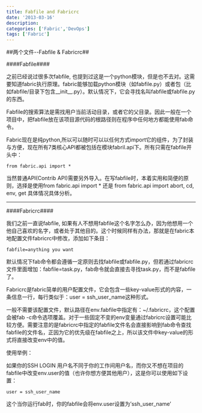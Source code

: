 ```yaml
---
title: Fabfile and Fabricrc
date: '2013-03-16'
description:
categories: ['Fabric','DevOps']
tags: ['Fabric']
---
```


##两个文件--Fabfile & Fabricrc##

####Fabfile####

之前已经说过很多次fabfile, 也提到过这是一个python模块，但是也不去对。这需要知道fabric执行原理。fabric能够加载python模块（如fabfile.py）或者包（比如fabfile/目录下包含__init__.py）。默认情况下，它会寻找名叫fabfile或fabfile.py的东西。

Fabfile的搜索算法是需找用户当前活动目录，或者它的父目录。因此一般在一个项目中，把fabfile放在该项目源代码的根路径则在程序中任何地方都能使用fab命令。

Fabric现在是纯python,所以可以随时可以以任何方式import它的组件，为了封装与方便，现在所有7类核心API都被包括在模块fabril.api下。所有只需在fabfile开头中：

    from fabric.api import *

当然普通API(Contrib API)需要另外导入。在写fabfile时，本着实用和简便的原则，选择是使用from fabric.api import * 还是 from fabric.api import abort, cd, env, get 具体情况具体分析。


***

####Fabricrc####

我们之前一直说fabfile, 如果有人不想用fabfile这个名字怎么办，因为他想用一个他自己喜欢的名字，或者处于其他目的。这个时候同样有办法，那就是在fabric本地配置文件fabricrc中修改，添加如下条目：

    fabfile=anything you want

默认情况下fab命令都会遵循一定原则去找fabfile或fabfile.py，但若通过fabricrc文件里面增加：fabfile=task.py，fab命令就会直接去寻找task.py，而不是fabfile了。

Fabricrc是fabric简单的用户配置文件，它会包含一些key-value形式的内容，一条信息一行，每行类似于：user = ssh_user_name这种形式。

一般不需要该配置文件，默认路径在env.fabfile中指定有：~/.fabricrc，这个配置会被fab -c命令选项覆盖。对于一些固定不变的env变量通过fabricrc设置可能比较方便。需要注意的是fabricrc中指定的fabfile文件名会直接影响到fab命令查找fabfile的文件名，正因为它的优先级在fabfile之上，所以该文件中key-value的形式将直接改变env中的值。

使用举例：

如果你的SSH LOGIN 用户名不同于你的工作间用户名，而你又不想在项目的fabfile中改变env.user的值（也许你想方便其他用户），这是你可以使用如下设置：

    user = ssh_user_name

这个当你运行fab时，你的fabfile会将env.user设置为’ssh_user_name’
